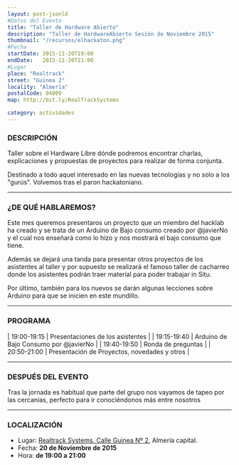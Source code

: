 ```yaml
---
layout: post-jsonld
#Datos del Evento
title: "Taller de Hardware Abierto"
description: "Taller de HardwareAbierto Sesión de Noviembre 2015"
thumbnail: "/recursos/elhackaton.png"
#Fecha
startDate: 2015-11-20T19:00
endDate:   2015-11-20T21:00
#Lugar
place: "Realtrack"
street: "Guinea 2"
locality: "Almería"
postalCode: 04009
map: http://bit.ly/RealTrackSystems

category: actividades
---
```


### DESCRIPCIÓN

Taller sobre el Hardware Libre dónde podremos encontrar charlas, explicaciones
y propuestas de proyectos para realizar de forma conjunta.

Destinado a todo aquel interesado en las nuevas tecnologías y no solo a los
"gurús". Volvemos tras el paron hackatoniano.

---


### ¿DE QUÉ HABLAREMOS?

Este mes queremos presentaros un proyecto que un miembro del hacklab ha creado y se trata de un Arduino de Bajo consumo creado por @javierNo y el cual nos enseñará como lo hizo y nos mostrará el bajo consumo que tiene.

Además se dejará una tanda para presentar otros proyectos de los asistentes al taller y por supuesto se realizará el famoso taller de cacharreo donde los asistentes podrán traer material para poder trabajar in Situ.

Por último, también para los nuevos se darán algunas lecciones sobre Arduino para que se inicien en este mundillo.

---

### PROGRAMA

| 19:00-19:15   | Presentaciones de los asistentes  |
| 19:15-19:40   | Arduino de Bajo Consumo por @javierNo  |
| 19:40-19:50 	| Ronda de preguntas |
| 20:50-21:00 	| Presentación de Proyectos, novedades y otros |

---

### DESPUÉS DEL EVENTO

Tras la jornada es habitual que parte del grupo nos vayamos de tapeo por las cercanías, perfecto para ir conociéndonos más entre nosotros

---

### LOCALIZACIÓN

* Lugar: [Realtrack Systems, Calle Guinea Nº 2][1], Almería capital.
* Fecha: **20 de Noviembre de 2015**
* Hora: **de 19:00 a 21:00**


[1]: http://bit.ly/RealTrackSystems
